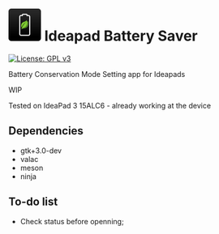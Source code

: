 # ![icon](data/icon.png)   Ideapad Battery Saver

[![License: GPL v3](https://img.shields.io/badge/License-GPL%20v3-blue.svg)](http://www.gnu.org/licenses/gpl-3.0)

Battery Conservation Mode Setting app for Ideapads

WIP

Tested on IdeaPad 3 15ALC6 - already working at the device

## Dependencies

- gtk+3.0-dev
- valac
- meson
- ninja

## To-do list

- Check status before openning;





